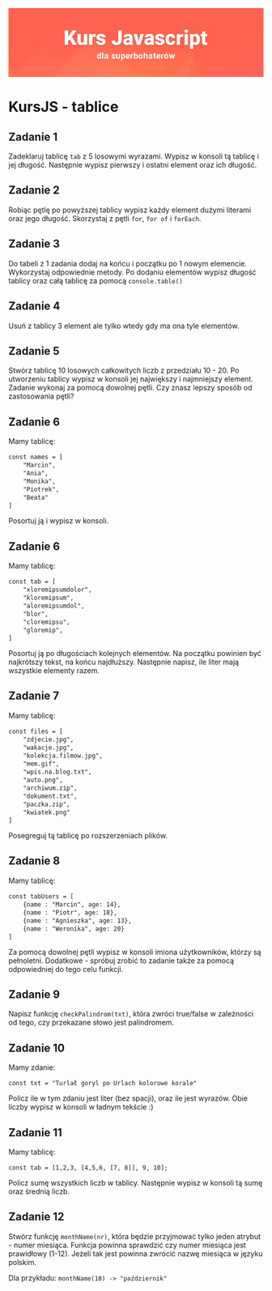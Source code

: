 ![](../../kursjs.png)

# KursJS - tablice

## Zadanie 1
Zadeklaruj tablicę `tab` z 5 losowymi wyrazami. Wypisz w konsoli tą tablicę i jej długość. Następnie wypisz pierwszy i ostatni element oraz ich długość.

## Zadanie 2
Robiąc pętlę po powyższej tablicy wypisz każdy element dużymi literami oraz jego długość. Skorzystaj z pętli `for`, `for of` i `forEach`.

## Zadanie 3
Do tabeli z 1 zadania dodaj na końcu i początku po 1 nowym elemencie.
Wykorzystaj odpowiednie metody. Po dodaniu elementów wypisz długość tablicy oraz całą tablicę za pomocą `console.table()`

## Zadanie 4
Usuń z tablicy 3 element ale tylko wtedy gdy ma ona tyle elementów.

## Zadanie 5
Stwórz tablicę 10 losowych całkowitych liczb z przedziału 10 - 20.
Po utworzeniu tablicy wypisz w konsoli jej największy i najmniejszy element. Zadanie wykonaj za pomocą dowolnej pętli. Czy znasz lepszy sposób od zastosowania pętli?

## Zadanie 6
Mamy tablicę:

```
const names = [
    "Marcin",
    "Ania",
    "Monika",
    "Piotrek",
    "Beata"
]
```
Posortuj ją i wypisz w konsoli.

## Zadanie 6
Mamy tablicę:

```
const tab = [
    "xloremipsumdolor",
    "kloremipsum",
    "aloremipsumdol",
    "blor",
    "cloremipsu",
    "gloremip",
]
```

Posortuj ją po długościach kolejnych elementów. Na początku powinien być najkrótszy tekst, na końcu najdłuższy. Następnie napisz, ile liter mają wszystkie elementy razem.

## Zadanie 7
Mamy tablicę:

```
const files = [
    "zdjecie.jpg",
    "wakacje.jpg",
    "kolekcja.filmow.jpg",
    "mem.gif",
    "wpis.na.blog.txt",
    "auto.png",
    "archiwum.zip",
    "dokument.txt",
    "paczka.zip",
    "kwiatek.png"
]
```

Posegreguj tą tablicę po rozszerzeniach plików.

## Zadanie 8
Mamy tablicę:

```
const tabUsers = [
    {name : "Marcin", age: 14},
    {name : "Piotr", age: 18},
    {name : "Agnieszka", age: 13},
    {name : "Weronika", age: 20}
]
```

Za pomocą dowolnej pętli wypisz w konsoli imiona użytkowników, którzy są pełnoletni.
Dodatkowe - spróbuj zrobić to zadanie także za pomocą odpowiedniej do tego celu funkcji.

## Zadanie 9
Napisz funkcję `checkPalindrom(txt)`, która zwróci true/false w zależności od tego, czy przekazane słowo jest palindromem.

## Zadanie 10
Mamy zdanie:

```
const txt = "Turlał goryl po Urlach kolorowe korale"
```

Policz ile w tym zdaniu jest liter (bez spacji), oraz ile jest wyrazów. Obie liczby wypisz w konsoli w ładnym tekście :)

## Zadanie 11
Mamy tablicę:

```
const tab = [1,2,3, [4,5,6, [7, 8]], 9, 10];
```

Policz sumę wszystkich liczb w tablicy.
Następnie wypisz w konsoli tą sumę oraz średnią liczb.

## Zadanie 12
Stwórz funkcję `monthName(nr)`, która będzie przyjmować tylko jeden atrybut - numer miesiąca. Funkcja powinna sprawdzić czy numer miesiąca jest prawidłowy (1-12). Jeżeli tak jest powinna zwrócić nazwę miesiąca w języku polskim.

Dla przykładu:
`monthName(10) -> "październik"`